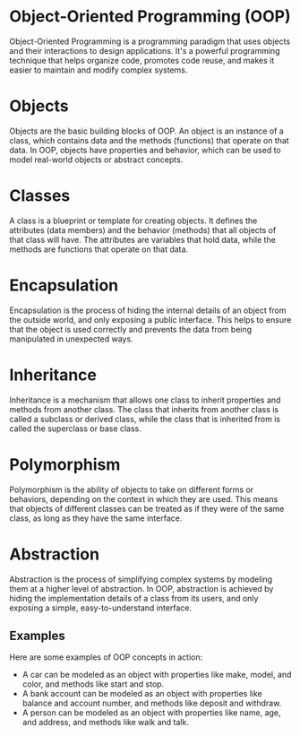 <h1>Object-Oriented Programming (OOP)</h1>
Object-Oriented Programming is a programming paradigm that uses objects and their interactions to design applications.
It's a powerful programming technique that helps organize code, promotes code reuse, and makes it easier to maintain and modify complex systems.

# Objects
Objects are the basic building blocks of OOP. An object is an instance of a class, which contains data and the methods (functions) that operate on that data. In OOP, objects have properties and behavior, which can be used to model real-world objects or abstract concepts.

# Classes
A class is a blueprint or template for creating objects. It defines the attributes (data members) and the behavior (methods) that all objects of that class will have. The attributes are variables that hold data, while the methods are functions that operate on that data.

# Encapsulation
Encapsulation is the process of hiding the internal details of an object from the outside world, and only exposing a public interface. This helps to ensure that the object is used correctly and prevents the data from being manipulated in unexpected ways.

# Inheritance
Inheritance is a mechanism that allows one class to inherit properties and methods from another class. The class that inherits from another class is called a subclass or derived class, while the class that is inherited from is called the superclass or base class.

# Polymorphism
Polymorphism is the ability of objects to take on different forms or behaviors, depending on the context in which they are used. This means that objects of different classes can be treated as if they were of the same class, as long as they have the same interface.

# Abstraction
Abstraction is the process of simplifying complex systems by modeling them at a higher level of abstraction. In OOP, abstraction is achieved by hiding the implementation details of a class from its users, and only exposing a simple, easy-to-understand interface.

## Examples
Here are some examples of OOP concepts in action:

- A car can be modeled as an object with properties like make, model, and color, and methods like start and stop.
- A bank account can be modeled as an object with properties like balance and account number, and methods like deposit and withdraw.
- A person can be modeled as an object with properties like name, age, and address, and methods like walk and talk.

